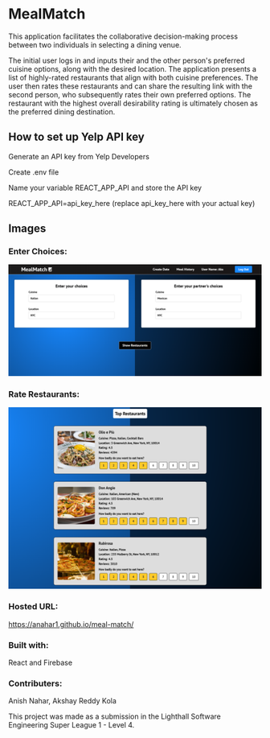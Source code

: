 # MealMatch

This application facilitates the collaborative decision-making process between two individuals in selecting a dining venue.

The initial user logs in and inputs their and the other person's preferred cuisine options, along with the desired location. The application presents a list of highly-rated restaurants that align with both cuisine preferences. The user then rates these restaurants and can share the resulting link with the second person, who subsequently rates their own preferred options. The restaurant with the highest overall desirability rating is ultimately chosen as the preferred dining destination.

## How to set up Yelp API key
Generate an API key from Yelp Developers

Create .env file 

Name your variable REACT_APP_API and store the API key 

REACT_APP_API=api_key_here (replace api_key_here with your actual key)

## Images
### Enter Choices:
![Enter choices](./public/ss1.png)
### Rate Restaurants:
![Rate restaurants](./public/ss2.png)

### Hosted URL: 
https://anahar1.github.io/meal-match/

### Built with:
React and Firebase

### Contributers:
Anish Nahar, Akshay Reddy Kola

This project was made as a submission in the Lighthall Software Engineering Super League 1 - Level 4.